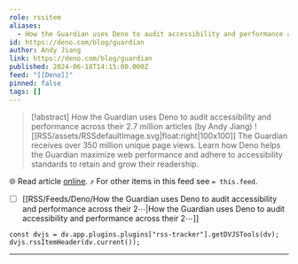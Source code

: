 ```yaml
---
role: rssitem
aliases:
  - How the Guardian uses Deno to audit accessibility and performance across their 2.7 million articles
id: https://deno.com/blog/guardian
author: Andy Jiang
link: https://deno.com/blog/guardian
published: 2024-06-18T14:15:00.000Z
feed: "[[Deno]]"
pinned: false
tags: []
---
```


> [!abstract] How the Guardian uses Deno to audit accessibility and performance across their 2.7 million articles (by Andy Jiang)
> ![[RSS/assets/RSSdefaultImage.svg|float:right|100x100]] The Guardian receives over 350 million unique page views. Learn how Deno helps the Guardian maximize web performance and adhere to accessibility standards to retain and grow their readership.

🌐 Read article [online](https://deno.com/blog/guardian). ⤴ For other items in this feed see `= this.feed`.

- [ ] [[RSS/Feeds/Deno/How the Guardian uses Deno to audit accessibility and performance across their 2⋯|How the Guardian uses Deno to audit accessibility and performance across their 2⋯]]

~~~dataviewjs
const dvjs = dv.app.plugins.plugins["rss-tracker"].getDVJSTools(dv);
dvjs.rssItemHeader(dv.current());
~~~

- - -

